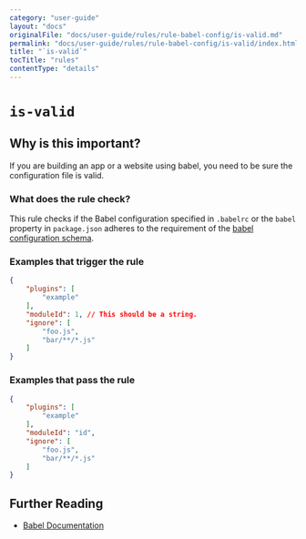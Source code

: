 ```yaml
---
category: "user-guide"
layout: "docs"
originalFile: "docs/user-guide/rules/rule-babel-config/is-valid.md"
permalink: "docs/user-guide/rules/rule-babel-config/is-valid/index.html"
title: "`is-valid`"
tocTitle: "rules"
contentType: "details"
---
```

# `is-valid`

## Why is this important?

If you are building an app or a website using babel, you
need to be sure the configuration file is valid.

### What does the rule check?

This rule checks if the Babel configuration specified in `.babelrc` or
the `babel` property in `package.json` adheres to the requirement of
the [babel configuration schema][babel config schema].

### Examples that **trigger** the rule

```json
{
    "plugins": [
        "example"
    ],
    "moduleId": 1, // This should be a string.
    "ignore": [
        "foo.js",
        "bar/**/*.js"
    ]
}
```

### Examples that **pass** the rule

```json
{
    "plugins": [
        "example"
    ],
    "moduleId": "id",
    "ignore": [
        "foo.js",
        "bar/**/*.js"
    ]
}

```

## Further Reading

* [Babel Documentation][babel documentation]

[babel config schema]: http://json.schemastore.org/babelrc
[babel documentation]: https://babeljs.io/docs/usage/babelrc/